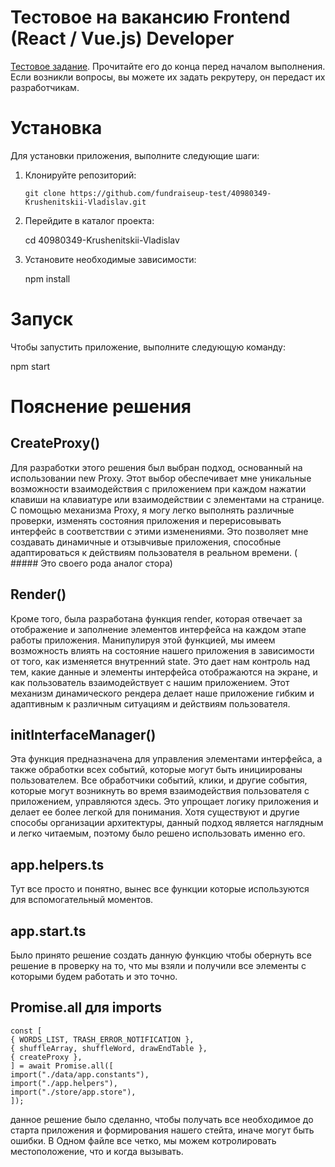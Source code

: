 # Тестовое на вакансию Frontend (React / Vue.js) Developer

[Тестовое задание](https://www.notion.so/fundraiseup/4c2121dc756f41d9abbe569d9d36d1f8). Прочитайте его до конца перед началом выполнения. Если возникли вопросы, вы можете их задать рекрутеру, он передаст их разработчикам.


# Установка

Для установки приложения, выполните следующие шаги:

1. Клонируйте репозиторий:

   ```shell
   git clone https://github.com/fundraiseup-test/40980349-Krushenitskii-Vladislav.git

2. Перейдите в каталог проекта:
   
    cd 40980349-Krushenitskii-Vladislav

3. Установите необходимые зависимости:
    
    npm install

# Запуск

Чтобы запустить приложение, выполните следующую команду:

npm start


# Пояснение решения

## CreateProxy()

Для разработки этого решения был выбран подход, основанный на использовании new Proxy. Этот выбор обеспечивает мне уникальные возможности взаимодействия с приложением при каждом нажатии клавиши на клавиатуре или взаимодействии с элементами на странице. С помощью механизма Proxy, я могу легко выполнять различные проверки, изменять состояния приложения и перерисовывать интерфейс в соответствии с этими изменениями. Это позволяет мне создавать динамичные и отзывчивые приложения, способные адаптироваться к действиям пользователя в реальном времени. ( ##### Это своего рода аналог стора)

## Render()
Кроме того, была разработана функция render, которая отвечает за отображение и заполнение элементов интерфейса на каждом этапе работы приложения. Манипулируя этой функцией, мы имеем возможность влиять на состояние нашего приложения в зависимости от того, как изменяется внутренний state. Это дает нам контроль над тем, какие данные и элементы интерфейса отображаются на экране, и как пользователь взаимодействует с нашим приложением. Этот механизм динамического рендера делает наше приложение гибким и адаптивным к различным ситуациям и действиям пользователя.

## initInterfaceManager()

Эта функция предназначена для управления элементами интерфейса, а также обработки всех событий, которые могут быть инициированы пользователем. Все обработчики событий, клики, и другие события, которые могут возникнуть во время взаимодействия пользователя с приложением, управляются здесь. Это упрощает логику приложения и делает ее более легкой для понимания. Хотя существуют и другие способы организации архитектуры, данный подход является наглядным и легко читаемым, поэтому было решено использовать именно его.


## app.helpers.ts

Тут все просто и понятно, вынес все функции которые используются для вспомогательный моментов.

## app.start.ts

Было принято решение создать данную функцию чтобы обернуть все решение в проверку на то, что мы взяли и получили все элементы с которыми будем работать и это точно.

## Promise.all для imports

```
const [
{ WORDS_LIST, TRASH_ERROR_NOTIFICATION },
{ shuffleArray, shuffleWord, drawEndTable },
{ createProxy },
] = await Promise.all([
import("./data/app.constants"),
import("./app.helpers"),
import("./store/app.store"),
]);
```
данное решение было сделанно, чтобы получать все необходимое до старта приложения и формирования нашего стейта, иначе могут быть ошибки. В Одном файле все четко, мы можем котролировать местоположение,  что и когда вызывать.